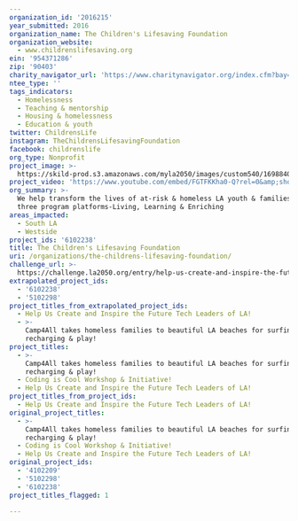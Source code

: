 ```yaml
---
organization_id: '2016215'
year_submitted: 2016
organization_name: The Children's Lifesaving Foundation
organization_website:
  - www.childrenslifesaving.org
ein: '954371286'
zip: '90403'
charity_navigator_url: 'https://www.charitynavigator.org/index.cfm?bay=search.profile&ein=954371286'
ntee_type: ''
tags_indicators:
  - Homelessness
  - Teaching & mentorship
  - Housing & homelessness
  - Education & youth
twitter: ChildrensLife
instagram: TheChildrensLifesavingFoundation
facebook: childrenslife
org_type: Nonprofit
project_image: >-
  https://skild-prod.s3.amazonaws.com/myla2050/images/custom540/1698840075741-team91.PNG
project_video: 'https://www.youtube.com/embed/FGTFKKha0-Q?rel=0&amp;showinfo=0'
org_summary: >-
  We help transform the lives of at-risk & homeless LA youth & families through
  three program platforms-Living, Learning & Enriching
areas_impacted:
  - South LA
  - Westside
project_ids: '6102238'
title: The Children's Lifesaving Foundation
uri: /organizations/the-childrens-lifesaving-foundation/
challenge_url: >-
  https://challenge.la2050.org/entry/help-us-create-and-inspire-the-future-tech-leaders-of-la!
extrapolated_project_ids:
  - '6102238'
  - '5102298'
project_titles_from_extrapolated_project_ids:
  - Help Us Create and Inspire the Future Tech Leaders of LA!
  - >-
    Camp4All takes homeless families to beautiful LA beaches for surfing
    recharging & play!
project_titles:
  - >-
    Camp4All takes homeless families to beautiful LA beaches for surfing
    recharging & play!
  - Coding is Cool Workshop & Initiative!
  - Help Us Create and Inspire the Future Tech Leaders of LA!
project_titles_from_project_ids:
  - Help Us Create and Inspire the Future Tech Leaders of LA!
original_project_titles:
  - >-
    Camp4All takes homeless families to beautiful LA beaches for surfing,
    recharging & play!
  - Coding is Cool Workshop & Initiative!
  - Help Us Create and Inspire the Future Tech Leaders of LA!
original_project_ids:
  - '4102209'
  - '5102298'
  - '6102238'
project_titles_flagged: 1

---
```

